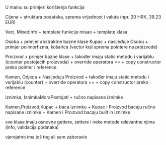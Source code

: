 U mainu su primjeri korištenja funkcija        

Cijena
        + struktura podataka, sprema vrijednost i valuta (npr. 20 HRK, 39.23 EUR)

Veci, MixedInfo
        + template funkcije
misao
        + template klasa

Osoba
        + primjer abstraktne bazne klase
Kupac
        + nasljeđuje Osobu
        + primjer polimorfizma, košarica (vector koji sprema pointere na proizvode)

Proizvod
        + primjer bazne klase
        + također imaju static metodu i varijablu (counter postojećih proizvoda)
        + override operatora ==
        + copy constructor preko pointer i reference

Kamen, Odjeca
        + Nasljeduju Proizvod
        + također imaju static metodu i varijablu (counter)
        + override operatora ==
        + copy constructor preko reference

Iznimka, IznimkaMoraPostojati
         + ručno napisane iznimke

Kamen,Proizvod,Kupac
        + baca iznimku
        + Kupac i Proizvod bacaju ručno napisane iznimke
        + Kamen i Proizvod bacaju built in iznimke

sve klase imaju osnovne gettere, settere i neke metode relevantne njima (info, validacija podataka)

vjerojatno ima još tog ali sam zaboravio
